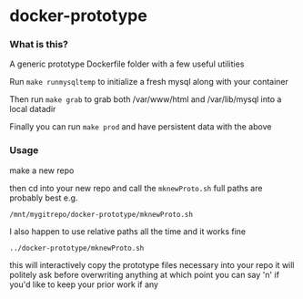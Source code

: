 # docker-prototype

### What is this?

A generic prototype Dockerfile folder with a few useful utilities

Run `make runmysqltemp` to initialize a fresh mysql along with your container

Then run `make grab` to grab both /var/www/html and /var/lib/mysql into a local datadir

Finally you can run `make prod` and have persistent data with the above

### Usage

make a new repo

then cd into your new repo and call the `mknewProto.sh` full paths are probably best e.g.

```
/mnt/mygitrepo/docker-prototype/mknewProto.sh
```

I also happen to use relative paths all the time and it works fine

```
../docker-prototype/mknewProto.sh
```

this will interactively copy the prototype files necessary into your repo
it will politely ask before overwriting anything
at which point you can say 'n' if you'd like to keep your prior work if any
